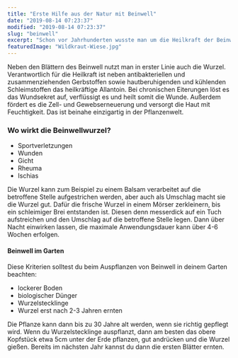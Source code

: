 ```yaml
---
title: "Erste Hilfe aus der Natur mit Beinwell"
date: "2019-08-14 07:23:37"
modified: "2019-08-14 07:23:37"
slug: "beinwell"
excerpt: "Schon vor Jahrhunderten wusste man um die Heilkraft der Beinwellwurzel. Wie du die Wildkräuter Pflanze auch heute noch als erste Hilfe Maßnahme nutzen kannst, findest du hier. "
featuredImage: "Wildkraut-Wiese.jpg"
---
```


Neben den Blättern des Beinwell nutzt man in erster Linie auch die Wurzel. Verantwortlich für die Heilkraft ist neben antibakteriellen und zusammenziehenden Gerbstoffen sowie hautberuhigenden und kühlenden Schleimstoffen das heilkräftige Allantoin. Bei chronischen Eiterungen löst es das Wundsekret auf, verflüssigt es und heilt somit die Wunde. Außerdem fördert es die Zell- und Gewebserneuerung und versorgt die Haut mit Feuchtigkeit. Das ist beinahe einzigartig in der Pflanzenwelt.

### Wo wirkt die Beinwellwurzel?

*   Sportverletzungen
*   Wunden
*   Gicht
*   Rheuma
*   Ischias

Die Wurzel kann zum Beispiel zu einem Balsam verarbeitet auf die betroffene Stelle aufgestrichen werden, aber auch als Umschlag macht sie die Wurzel gut. Dafür die frische Wurzel in einem Mörser zerkleinern, bis ein schleimiger Brei entstanden ist. Diesen denn messerdick auf ein Tuch aufstreichen und den Umschlag auf die betroffene Stelle legen. Dann über Nacht einwirken lassen, die maximale Anwendungsdauer kann über 4-6 Wochen erfolgen.

#### Beinwell im Garten

Diese Kriterien solltest du beim Auspflanzen von Beinwell in deinem Garten beachten:

*   lockerer Boden
*   biologischer Dünger
*   Wurzelstecklinge
*   Wurzel erst nach 2-3 Jahren ernten

Die Pflanze kann dann bis zu 30 Jahre alt werden, wenn sie richtig gepflegt wird. Wenn du Wurzelstecklinge auspflanzt, dann am besten das obere Kopfstück etwa 5cm unter der Erde pflanzen, gut andrücken und die Wurzel gießen. Bereits im nächsten Jahr kannst du dann die ersten Blätter ernten.